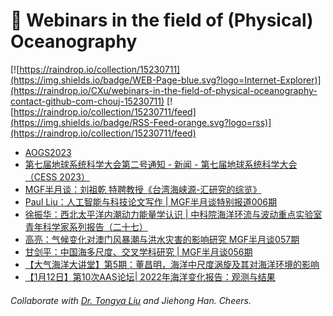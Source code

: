 # 🌊 Webinars in the field of (Physical) Oceanography

[![https://raindrop.io/collection/15230711](https://img.shields.io/badge/WEB-Page-blue.svg?logo=Internet-Explorer)](https://raindrop.io/CXu/webinars-in-the-field-of-physical-oceanography-contact-github-com-chouj-15230711) [![https://raindrop.io/collection/15230711/feed](https://img.shields.io/badge/RSS-Feed-orange.svg?logo=rss)](https://raindrop.io/collection/15230711/feed)

<!-- BLOG-POST-LIST:START -->
- [AOGS2023](https://www.asiaoceania.org/aogs2023/public.asp?page=home.asp)
- [第七届地球系统科学大会第二号通知 - 新闻 - 第七届地球系统科学大会（CESS 2023）](http://www.cess.org.cn/Data/View/1818)
- [MGF半月谈：刘祖乾 特聘教授《台湾海峡源-汇研究的综览》](https://mp.weixin.qq.com/s/E9vrq5PvUIyIV2jfTM_2mg)
- [Paul Liu：人工智能与科技论文写作 | MGF半月谈特别报道006期](https://mp.weixin.qq.com/s/ZlYkrLavGujGfUqWpLHVpA)
- [徐振华：西北太平洋内潮动力能量学认识 | 中科院海洋环流与波动重点实验室青年科学家系列报告（二十七）](https://mp.weixin.qq.com/s/PYiFyVyA0x2H0x7vvGLL6A)
- [高亮：气候变化对澳门风暴潮与洪水灾害的影响研究 MGF半月谈057期](https://mp.weixin.qq.com/s/ighdfo8d5F20iBbj2IFaEQ)
- [甘剑平：中国海多尺度、交叉学科研究 | MGF半月谈056期](https://mp.weixin.qq.com/s/H0cQ8IbDCZJ9gCkn4ZUUMQ)
- [【大气海洋大讲堂】第5期：董昌明，海洋中尺度涡旋及其对海洋环境的影响](https://mp.weixin.qq.com/s/h1VHhZYjh6hdfGOarzjytw)
- [【1月12日】第10次AAS论坛| 2022年海洋变化报告：观测与结果](https://mp.weixin.qq.com/s?__biz=MzI5MzI4MzgyNw==&mid=2247499486&idx=1&sn=61d6f7da3c2486977921abf12589c9bf&chksm=ec76cc42db01455457af279d3af78a99dbcbf35aef79103e613352b2d8a8d4fb9bf20d79bb39&mpshare=1&scene=2&srcid=0110xJViMEizFatzKBezbrRC&sharer_sharetime=1673320174285&sharer_shareid=fa9298b872133aebd739fa91bba4ad3b#rd)
<!-- BLOG-POST-LIST:END -->

###### Collaborate with [Dr. Tongya Liu](https://liutongya.github.io/) and Jiehong Han. Cheers.

